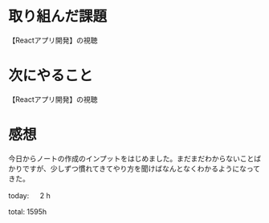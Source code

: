 # 取り組んだ課題
【Reactアプリ開発】の視聴

# 次にやること
【Reactアプリ開発】の視聴

# 感想
今日からノートの作成のインプットをはじめました。まだまだわからないことばかりですが、少しずつ慣れてきてやり方を聞けばなんとなくわかるようになってきた。

today: 　 2 h

total: 1595h
